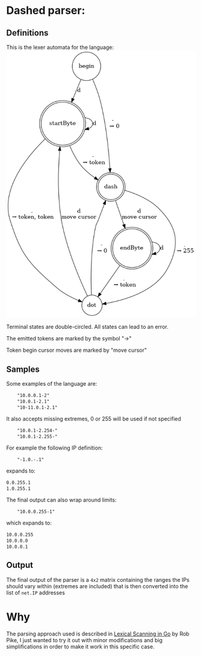 # Dashed parser:
## Definitions
This is the lexer automata for the language:
![alt text](/parsers/automata.png "State Machine")

Terminal states are double-circled. All states can lead to an error.

The emitted tokens are marked by the symbol "→"

Token begin cursor moves are marked by "move cursor"

## Samples
Some examples of the language are:
```
	"10.0.0.1-2"
	"10.0.1-2.1"
	"10-11.0.1-2.1"
```

It also accepts missing extremes, 0 or 255 will be used if not specified
```
	"10.0.1-2.254-"
	"10.0.1-2.255-"
```

For example the following IP definition:
```
	"-1.0.-.1"
```

expands to:
```
0.0.255.1
1.0.255.1
```

The final output can also wrap around limits:
```
	"10.0.0.255-1"
```

which expands to:
```
10.0.0.255
10.0.0.0
10.0.0.1
```
## Output
The final output of the parser is a `4x2` matrix containing the ranges the IPs should vary within (extremes are included) that is then converted into the list of `net.IP` addresses

# Why
The parsing approach used is described in [Lexical Scanning in Go](https://www.youtube.com/watch?v=HxaD_trXwRE) by Rob Pike, I just wanted to try it out with minor modifications and big simplifications in order to make it work in this specific case.
